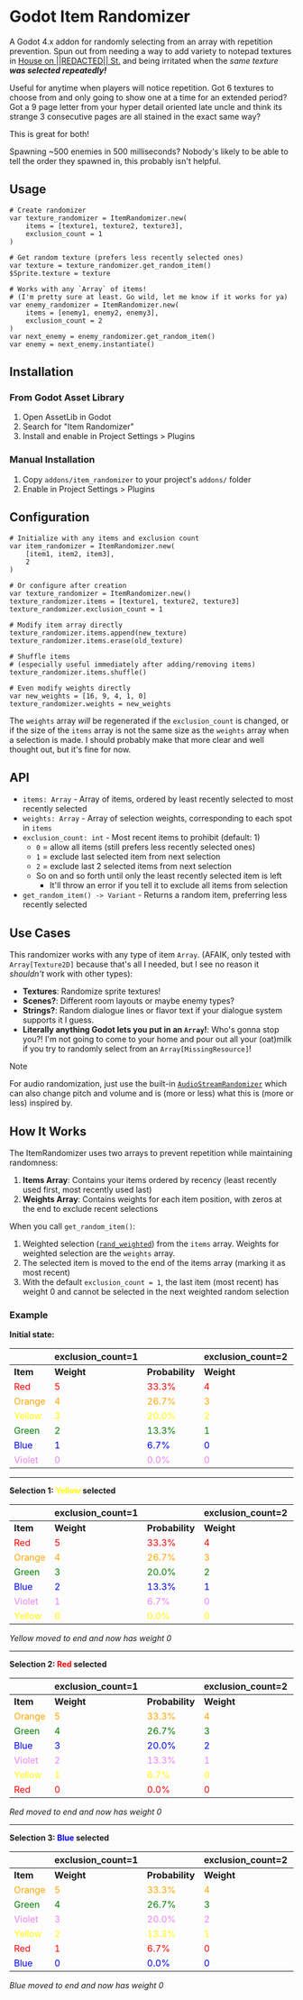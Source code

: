 # Godot Item Randomizer

A Godot 4.x addon for randomly selecting from an array with repetition prevention.
Spun out from needing a way to add variety to notepad textures in [House on ||REDACTED|| St.](https://github.com/matthew-cavener/house-on-redacted-st)
and being irritated when the _same texture **was selected repeatedly!**_

Useful for anytime when players will notice repetition. Got 6 textures to choose from and only going to show one at a time for an extended period?
Got a 9 page letter from your hyper detail oriented late uncle and think its strange 3 consecutive pages are all stained in the exact same way?

This is great for both!

Spawning ~500 enemies in 500 milliseconds? Nobody's likely to be able to tell the order they spawned in, this probably isn't helpful.

## Usage

```gdscript
# Create randomizer
var texture_randomizer = ItemRandomizer.new(
    items = [texture1, texture2, texture3],
    exclusion_count = 1
)

# Get random texture (prefers less recently selected ones)
var texture = texture_randomizer.get_random_item()
$Sprite.texture = texture

# Works with any `Array` of items!
# (I'm pretty sure at least. Go wild, let me know if it works for ya)
var enemy_randomizer = ItemRandomizer.new(
    items = [enemy1, enemy2, enemy3],
    exclusion_count = 2
)
var next_enemy = enemy_randomizer.get_random_item()
var enemy = next_enemy.instantiate()
```

## Installation

### From Godot Asset Library

1. Open AssetLib in Godot
2. Search for "Item Randomizer"
3. Install and enable in Project Settings > Plugins

### Manual Installation

1. Copy `addons/item_randomizer` to your project's `addons/` folder
2. Enable in Project Settings > Plugins

## Configuration

```gdscript
# Initialize with any items and exclusion count
var item_randomizer = ItemRandomizer.new(
    [item1, item2, item3],
    2
)

# Or configure after creation
var texture_randomizer = ItemRandomizer.new()
texture_randomizer.items = [texture1, texture2, texture3]
texture_randomizer.exclusion_count = 1

# Modify item array directly
texture_randomizer.items.append(new_texture)
texture_randomizer.items.erase(old_texture)

# Shuffle items
# (especially useful immediately after adding/removing items)
texture_randomizer.items.shuffle()

# Even modify weights directly
var new_weights = [16, 9, 4, 1, 0]
texture_randomizer.weights = new_weights
```

The `weights` array _will_ be regenerated if the `exclusion_count` is changed, or if the size of the `items` array is not the same size as the `weights` array when a selection is made.
I should probably make that more clear and well thought out, but it's fine for now.

## API

- `items: Array` - Array of items, ordered by least recently selected to most recently selected
- `weights: Array` - Array of selection weights, corresponding to each spot in `items`
- `exclusion_count: int` - Most recent items to prohibit (default: 1)
  - `0` = allow all items (still prefers less recently selected ones)
  - `1` = exclude last selected item from next selection
  - `2` = exclude last 2 selected items from next selection
  - So on and so forth until only the least recently selected item is left
    - It'll throw an error if you tell it to exclude all items from selection
- `get_random_item() -> Variant` - Returns a random item, preferring less recently selected

## Use Cases

This randomizer works with any type of item `Array`.
(AFAIK, only tested with `Array[Texture2D]` because that's all I needed, but I see no reason it _shouldn't_ work with other types):

- **Textures**: Randomize sprite textures!
- **Scenes?**: Different room layouts or maybe enemy types?
- **Strings?**: Random dialogue lines or flavor text if your dialogue system supports it I guess.
- **Literally anything Godot lets you put in an `Array`!**: Who's gonna stop you?! I'm not going to come to your home and pour out all your (oat)milk if you try to randomly select from an `Array[MissingResource]`!

> [!NOTE]
> For audio randomization, just use the built-in [`AudioStreamRandomizer`](https://docs.godotengine.org/en/stable/classes/class_audiostreamrandomizer.html) which can also change pitch and volume and is (more or less) what this is (more or less) inspired by.

## How It Works

The ItemRandomizer uses two arrays to prevent repetition while maintaining randomness:

1. **Items Array**: Contains your items ordered by recency (least recently used first, most recently used last)
2. **Weights Array**: Contains weights for each item position, with zeros at the end to exclude recent selections

When you call `get_random_item()`:

1. Weighted selection ([`rand_weighted`](https://docs.godotengine.org/en/latest/classes/class_randomnumbergenerator.html#class-randomnumbergenerator-method-rand-weighted)) from the `items` array.
   Weights for weighted selection are the `weights` array.
2. The selected item is moved to the end of the items array (marking it as most recent)
3. With the default `exclusion_count = 1`, the last item (most recent) has weight 0
   and cannot be selected in the next weighted random selection

### Example

**Initial state:**

| | exclusion_count=1 | | exclusion_count=2 | |
|------|-----------|-----------|-----------|-----------|
| **Item** | **Weight** | **Probability** | **Weight** | **Probability** |
| <span style="color: red">Red</span> | <span style="color: red">5</span> | <span style="color: red">33.3%</span> | <span style="color: red">4</span> | <span style="color: red">40.0%</span> |
| <span style="color: orange">Orange</span> | <span style="color: orange">4</span> | <span style="color: orange">26.7%</span> | <span style="color: orange">3</span> | <span style="color: orange">30.0%</span> |
| <span style="color: yellow">Yellow</span> | <span style="color: yellow">3</span> | <span style="color: yellow">20.0%</span> | <span style="color: yellow">2</span> | <span style="color: yellow">20.0%</span> |
| <span style="color: green">Green</span> | <span style="color: green">2</span> | <span style="color: green">13.3%</span> | <span style="color: green">1</span> | <span style="color: green">10.0%</span> |
| <span style="color: blue">Blue</span> | <span style="color: blue">1</span> | <span style="color: blue">6.7%</span> | <span style="color: blue">0</span> | <span style="color: blue">0.0%</span> |
| <span style="color: violet">Violet</span> | <span style="color: violet">0</span> | <span style="color: violet">0.0%</span> | <span style="color: violet">0</span> | <span style="color: violet">0.0%</span> |

---

**Selection 1: <span style="color: yellow">Yellow</span> selected**

| | exclusion_count=1 | | exclusion_count=2 | |
|------|-----------|-----------|-----------|-----------|
| **Item** | **Weight** | **Probability** | **Weight** | **Probability** |
| <span style="color: red">Red</span> | <span style="color: red">5</span> | <span style="color: red">33.3%</span> | <span style="color: red">4</span> | <span style="color: red">40.0%</span> |
| <span style="color: orange">Orange</span> | <span style="color: orange">4</span> | <span style="color: orange">26.7%</span> | <span style="color: orange">3</span> | <span style="color: orange">30.0%</span> |
| <span style="color: green">Green</span> | <span style="color: green">3</span> | <span style="color: green">20.0%</span> | <span style="color: green">2</span> | <span style="color: green">20.0%</span> |
| <span style="color: blue">Blue</span> | <span style="color: blue">2</span> | <span style="color: blue">13.3%</span> | <span style="color: blue">1</span> | <span style="color: blue">10.0%</span> |
| <span style="color: violet">Violet</span> | <span style="color: violet">1</span> | <span style="color: violet">6.7%</span> | <span style="color: violet">0</span> | <span style="color: violet">0.0%</span> |
| <span style="color: yellow">Yellow</span> | <span style="color: yellow">0</span> | <span style="color: yellow">0.0%</span> | <span style="color: yellow">0</span> | <span style="color: yellow">0.0%</span> |

*Yellow moved to end and now has weight 0*

---

**Selection 2: <span style="color: red">Red</span> selected**

| | exclusion_count=1 | | exclusion_count=2 | |
|------|-----------|-----------|-----------|-----------|
| **Item** | **Weight** | **Probability** | **Weight** | **Probability** |
| <span style="color: orange">Orange</span> | <span style="color: orange">5</span> | <span style="color: orange">33.3%</span> | <span style="color: orange">4</span> | <span style="color: orange">40.0%</span> |
| <span style="color: green">Green</span> | <span style="color: green">4</span> | <span style="color: green">26.7%</span> | <span style="color: green">3</span> | <span style="color: green">30.0%</span> |
| <span style="color: blue">Blue</span> | <span style="color: blue">3</span> | <span style="color: blue">20.0%</span> | <span style="color: blue">2</span> | <span style="color: blue">20.0%</span> |
| <span style="color: violet">Violet</span> | <span style="color: violet">2</span> | <span style="color: violet">13.3%</span> | <span style="color: violet">1</span> | <span style="color: violet">10.0%</span> |
| <span style="color: yellow">Yellow</span> | <span style="color: yellow">1</span> | <span style="color: yellow">6.7%</span> | <span style="color: yellow">0</span> | <span style="color: yellow">0.0%</span> |
| <span style="color: red">Red</span> | <span style="color: red">0</span> | <span style="color: red">0.0%</span> | <span style="color: red">0</span> | <span style="color: red">0.0%</span> |

*Red moved to end and now has weight 0*

---

**Selection 3: <span style="color: blue">Blue</span> selected**

| | exclusion_count=1 | | exclusion_count=2 | |
|------|-----------|-----------|-----------|-----------|
| **Item** | **Weight** | **Probability** | **Weight** | **Probability** |
| <span style="color: orange">Orange</span> | <span style="color: orange">5</span> | <span style="color: orange">33.3%</span> | <span style="color: orange">4</span> | <span style="color: orange">40.0%</span> |
| <span style="color: green">Green</span> | <span style="color: green">4</span> | <span style="color: green">26.7%</span> | <span style="color: green">3</span> | <span style="color: green">30.0%</span> |
| <span style="color: violet">Violet</span> | <span style="color: violet">3</span> | <span style="color: violet">20.0%</span> | <span style="color: violet">2</span> | <span style="color: violet">20.0%</span> |
| <span style="color: yellow">Yellow</span> | <span style="color: yellow">2</span> | <span style="color: yellow">13.3%</span> | <span style="color: yellow">1</span> | <span style="color: yellow">10.0%</span> |
| <span style="color: red">Red</span> | <span style="color: red">1</span> | <span style="color: red">6.7%</span> | <span style="color: red">0</span> | <span style="color: red">0.0%</span> |
| <span style="color: blue">Blue</span> | <span style="color: blue">0</span> | <span style="color: blue">0.0%</span> | <span style="color: blue">0</span> | <span style="color: blue">0.0%</span> |

*Blue moved to end and now has weight 0*
